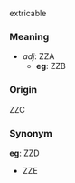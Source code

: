 extricable
### Meaning
+ _adj_: ZZA
    + __eg__: ZZB

### Origin

ZZC

### Synonym

__eg__: ZZD

+ ZZE


